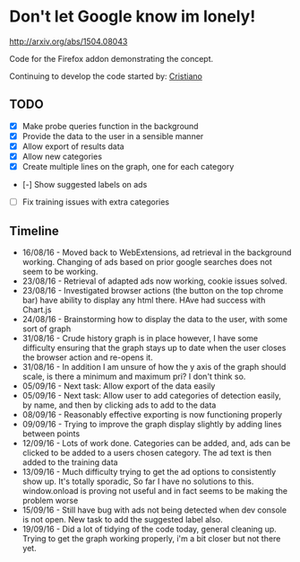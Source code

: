 # Don't let Google know im lonely!

http://arxiv.org/abs/1504.08043

Code for the Firefox addon demonstrating the concept.

Continuing to develop the code started by: [Cristiano](https://github.com/guimarac)

## TODO

- [x] Make probe queries function in the background
- [x] Provide the data to the user in a sensible manner
- [x] Allow export of results data
- [x] Allow new categories
- [x] Create multiple lines on the graph, one for each category
- [-] Show suggested labels on ads
- [ ] Fix training issues with extra categories

## Timeline


- 16/08/16 - Moved back to WebExtensions, ad retrieval in the background working. Changing of ads based on prior google searches does not seem to be working.
- 23/08/16 -  Retrieval of adapted ads now working, cookie issues solved.
- 23/08/16 - Investigated browser actions (the button on the top chrome bar) have ability to display any html there. HAve had success with Chart.js
- 24/08/16 -  Brainstorming how to display the data to the user, with some sort of graph
- 31/08/16 - Crude history graph is in place however, I have some difficulty ensuring that the graph stays up to date when the user closes the browser action and re-opens it.
- 31/08/16 - In addition I am unsure of how the y axis of the graph should scale, is there a minimum and maximum pri? I don't think so.
- 05/09/16 - Next task: Allow export of the data easily
- 05/09/16 - Next task: Allow user to add categories of detection easily, by name, and then by clicking ads to add to the data
- 08/09/16 - Reasonably effective exporting is now functioning properly
- 09/09/16 - Trying to improve the graph display slightly by adding lines between points
- 12/09/16 - Lots of work done. Categories can be added, and, ads can be clicked to be added to a users chosen category. The ad text is then added to the training data
- 13/09/16 - Much difficulty trying to get the ad options to consistently show up. It's totally sporadic, So far I have no solutions to this. window.onload is proving not useful and in fact seems to be making the problem worse
- 15/09/16 - Still have bug with ads not being detected when dev console is not open. New task to add the suggested label also.
- 19/09/16 - Did a lot of tidying of the code today, general cleaning up. Trying to get the graph working properly, i'm a bit closer but not there yet.
